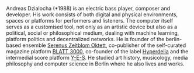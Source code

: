 Andreas Dzialocha (\*1988) is an electric bass player, composer and developer. His work consists of both digital and physical environments, spaces or platforms for performers and listeners. The computer itself serves as a customised tool, not only as an artistic device but also as a political, social or philosophical medium, dealing with machine learning, platform politics and decentralized networks. He is founder of the berlin-based ensemble [Serenus Zeitblom Oktett](https://serenuszeitblom.de), co-publisher of the self-curated magazine platform [BLATT 3000](https://blatt3000.de), co-founder of the label [Hyperdelia](https://hyperdelia.com) and the intermedial score platform [Y-E-S](https://y-e-s.org). He studied art history, musicology, media philosophy and computer science in Berlin where he also lives and works.

